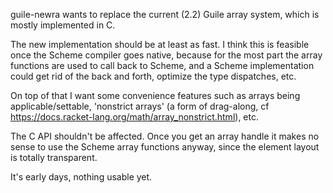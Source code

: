 
guile-newra wants to replace the current (2.2) Guile array system, which is mostly implemented in C.

The new implementation should be at least as fast. I think this is feasible once the Scheme compiler goes native, because for the most part the array functions are used to call back to Scheme, and a Scheme implementation could get rid of the back and forth, optimize the type dispatches, etc.

On top of that I want some convenience features such as arrays being applicable/settable, 'nonstrict arrays' (a form of drag-along, cf https://docs.racket-lang.org/math/array_nonstrict.html), etc.

The C API shouldn't be affected. Once you get an array handle it makes no sense to use the Scheme array functions anyway, since the element layout is totally transparent.

It's early days, nothing usable yet.
